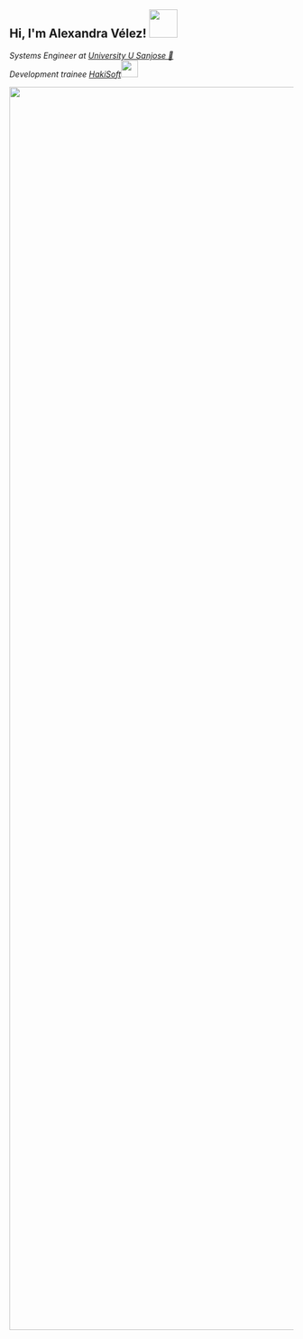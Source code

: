 <h2> Hi, I'm Alexandra Vélez! <img src="https://github.com/AlexandraVelezG11/AlexandraVelezG11-/assets/155500061/7433c089-466f-4a04-b861-dc02499f5351" width="50">
  </h2>

<body> <p><em>Systems Engineer at <a href="https://sitio.usanjose.edu.co/">University U Sanjose 👋 </a></br>Development trainee <a href="https://www.hakisoft.com/">HakiSoft</a><img src="https://media.giphy.com/media/WUlplcMpOCEmTGBtBW/giphy.gif" width="30"> 
</em></p> <img align='right' src="https://github.com/AlexandraVelezG11/AlexandraVelezG11/assets/155500061/ae33a386-6344-4c52-815f-df01b61f5367" width="2200" High="200">
</body>
